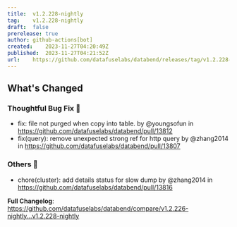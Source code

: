 ```yaml
---
title:	v1.2.228-nightly
tag:	v1.2.228-nightly
draft:	false
prerelease:	true
author:	github-actions[bot]
created:	2023-11-27T04:20:49Z
published:	2023-11-27T04:21:52Z
url:	https://github.com/datafuselabs/databend/releases/tag/v1.2.228-nightly
---
```

<!-- Release notes generated using configuration in .github/release.yml at main -->

## What's Changed
### Thoughtful Bug Fix 🔧
* fix: file not purged when copy into table. by @youngsofun in https://github.com/datafuselabs/databend/pull/13812
* fix(query): remove unexpected strong ref for http query by @zhang2014 in https://github.com/datafuselabs/databend/pull/13807
### Others 📒
* chore(cluster): add details status for slow dump by @zhang2014 in https://github.com/datafuselabs/databend/pull/13816


**Full Changelog**: https://github.com/datafuselabs/databend/compare/v1.2.226-nightly...v1.2.228-nightly
